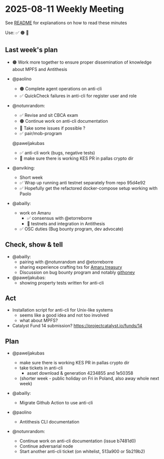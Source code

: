 # 2025-08-11 Weekly Meeting

See [README](README.md) for explanations on how to read these minutes

Use: ✅ 🟠 🔴 

## Last week's plan

* 🟠 Work more together to ensure proper dissemination of knowledge about MPFS and Antithesis

* @paolino
  - 🟠 Complete agent operations on anti-cli 
  - ✅ QuickCheck failures in anti-cli for register user and role

* @notunrandom:
  * ✅ Revise and sit CBCA exam
  * 🟠 Continue work on anti-cli documentation
  * 🔴 Take some issues if possible ?
  * ✅ pair/mob-program
  
  @paweljakubas
  - ✅ anti-cli work (bugs, negative tests)
  - 🔴 make sure there is working KES PR in pallas crypto dir 

* @anviking:
  * Short week
  *  ✅ Wrap up running anti testnet separately from repo 95d4e92
    *  ✅ Hopefully get the refactored docker-compose setup working with Paolo

* @abailly:
  * work on Amaru 
    * ✅ consensus with @etorreborre
    * 🔴 testnets and integration in Antithesis
  * ✅ OSC duties (Bug bounty program, dev advocate)

## Check, show & tell

* @abailly:
  * pairing with @notunrandom and @etorreborre
  * sharing experience crafting txs for [Amaru treasury](https://github.com/pragma-org/amaru-treasury/blob/main/journal/consensus.md)
  * Discussion on bug bounty program and notably [githoney](https://githoney.io/)
* @paweljakubas:
  * showing property tests written for anti-cli

## Act

* Installation script for anti-cli for Unix-like systems
  * seems like a good idea and not too involved
  * what about MPFS? 
* Catalyst Fund 14 submission? https://projectcatalyst.io/funds/14

## Plan

* @paweljakubas
  * make sure there is working KES PR in pallas crypto dir
  * take tickets in anti-cli
    * asset download & generation 4234855 and 1e50358
  * (shorter week - public holiday on Fri in Poland, also away whole next week)

* @abailly:
  * Migrate Github Action to use anti-cli

* @paolino
  * Antithesis CLI documentation

* @notunrandom:
  * Continue work on anti-cli documentation (issue b7481d0)
  * Continue adversarial node
  * Start another anti-cli ticket (on whitelist, 513a900 or 5b219b2)
